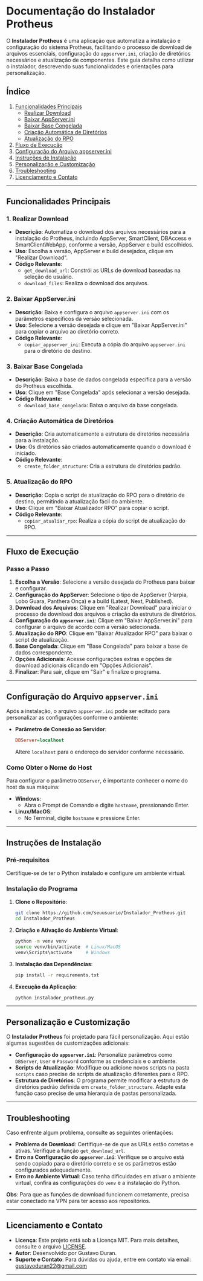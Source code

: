 # Documentação do Instalador Protheus

O **Instalador Protheus** é uma aplicação que automatiza a instalação e configuração do sistema Protheus, facilitando o processo de download de arquivos essenciais, configuração do `appserver.ini`, criação de diretórios necessários e atualização de componentes. 
Este guia detalha como utilizar o instalador, descrevendo suas funcionalidades e orientações para personalização.

## Índice
1. [Funcionalidades Principais](#funcionalidades-principais)
   - [Realizar Download](#1-realizar-download)
   - [Baixar AppServer.ini](#2-baixar-appserverini)
   - [Baixar Base Congelada](#3-baixar-base-congelada)
   - [Criação Automática de Diretórios](#4-criação-automática-de-diretórios)
   - [Atualização do RPO](#5-atualização-do-rpo)
2. [Fluxo de Execução](#fluxo-de-execução)
3. [Configuração do Arquivo appserver.ini](#configuração-do-arquivo-appserverini)
4. [Instruções de Instalação](#instruções-de-instalação)
5. [Personalização e Customização](#personalização-e-customização)
6. [Troubleshooting](#troubleshooting)
7. [Licenciamento e Contato](#licenciamento-e-contato)

---

## Funcionalidades Principais

### 1. Realizar Download
   - **Descrição**: Automatiza o download dos arquivos necessários para a instalação do Protheus, incluindo AppServer, SmartClient, DBAccess e SmartClientWebApp, conforme a versão, AppServer e build escolhidos.
   - **Uso**: Escolha a versão, AppServer e build desejados, clique em "Realizar Download".
   - **Código Relevante**:
     - `get_download_url`: Constrói as URLs de download baseadas na seleção do usuário.
     - `download_files`: Realiza o download dos arquivos.

### 2. Baixar AppServer.ini
   - **Descrição**: Baixa e configura o arquivo `appserver.ini` com os parâmetros específicos da versão selecionada.
   - **Uso**: Selecione a versão desejada e clique em "Baixar AppServer.ini" para copiar o arquivo ao diretório correto.
   - **Código Relevante**:
     - `copiar_appserver_ini`: Executa a cópia do arquivo `appserver.ini` para o diretório de destino.

### 3. Baixar Base Congelada
   - **Descrição**: Baixa a base de dados congelada específica para a versão do Protheus escolhida.
   - **Uso**: Clique em "Base Congelada" após selecionar a versão desejada.
   - **Código Relevante**:
     - `download_base_congelada`: Baixa o arquivo da base congelada.

### 4. Criação Automática de Diretórios
   - **Descrição**: Cria automaticamente a estrutura de diretórios necessária para a instalação.
   - **Uso**: Os diretórios são criados automaticamente quando o download é iniciado.
   - **Código Relevante**:
     - `create_folder_structure`: Cria a estrutura de diretórios padrão.

### 5. Atualização do RPO
   - **Descrição**: Copia o script de atualização do RPO para o diretório de destino, permitindo a atualização fácil do ambiente.
   - **Uso**: Clique em "Baixar Atualizador RPO" para copiar o script.
   - **Código Relevante**:
     - `copiar_atualiar_rpo`: Realiza a cópia do script de atualização do RPO.

---

## Fluxo de Execução

### Passo a Passo
1. **Escolha a Versão**: Selecione a versão desejada do Protheus para baixar e configurar.
2. **Configuração do AppServer**: Selecione o tipo de AppServer (Harpia, Lobo Guara, Panthera Onça) e a build (Latest, Next, Published).
3. **Download dos Arquivos**: Clique em "Realizar Download" para iniciar o processo de download dos arquivos e criação da estrutura de diretórios.
4. **Configuração do `appserver.ini`**: Clique em "Baixar AppServer.ini" para configurar o arquivo de acordo com a versão selecionada.
5. **Atualização do RPO**: Clique em "Baixar Atualizador RPO" para baixar o script de atualização.
6. **Base Congelada**: Clique em "Base Congelada" para baixar a base de dados correspondente.
7. **Opções Adicionais**: Acesse configurações extras e opções de download adicionais clicando em "Opções Adicionais".
8. **Finalizar**: Para sair, clique em "Sair" e finalize o programa.

---

## Configuração do Arquivo `appserver.ini`

Após a instalação, o arquivo `appserver.ini` pode ser editado para personalizar as configurações conforme o ambiente:

- **Parâmetro de Conexão ao Servidor**:
  ```ini
  DBServer=localhost
  ```
  Altere `localhost` para o endereço do servidor conforme necessário.

### Como Obter o Nome do Host
Para configurar o parâmetro `DBServer`, é importante conhecer o nome do host da sua máquina:

- **Windows**:
   - Abra o Prompt de Comando e digite `hostname`, pressionando Enter.
- **Linux/MacOS**:
   - No Terminal, digite `hostname` e pressione Enter.

---

## Instruções de Instalação

### Pré-requisitos
Certifique-se de ter o Python instalado e configure um ambiente virtual.

### Instalação do Programa

1. **Clone o Repositório**:
   ```bash
   git clone https://github.com/seuusuario/Instalador_Protheus.git
   cd Instalador_Protheus
   ```

2. **Criação e Ativação do Ambiente Virtual**:
   ```bash
   python -m venv venv
   source venv/bin/activate  # Linux/MacOS
   venv\Scripts\activate     # Windows
   ```

3. **Instalação das Dependências**:
   ```bash
   pip install -r requirements.txt
   ```

4. **Execução da Aplicação**:
   ```bash
   python instalador_protheus.py
   ```

---

## Personalização e Customização

O **Instalador Protheus** foi projetado para fácil personalização. Aqui estão algumas sugestões de customizações adicionais:

- **Configuração do `appserver.ini`**: Personalize parâmetros como `DBServer`, `User` e `Password` conforme as credenciais e o ambiente.
- **Scripts de Atualização**: Modifique ou adicione novos scripts na pasta `scripts` caso precise de scripts de atualização diferentes para o RPO.
- **Estrutura de Diretórios**: O programa permite modificar a estrutura de diretórios padrão definida em `create_folder_structure`. Adapte esta função caso precise de uma hierarquia de pastas personalizada.

---

## Troubleshooting

Caso enfrente algum problema, consulte as seguintes orientações:

- **Problema de Download**: Certifique-se de que as URLs estão corretas e ativas. Verifique a função `get_download_url`.
- **Erro na Configuração do `appserver.ini`**: Verifique se o arquivo está sendo copiado para o diretório correto e se os parâmetros estão configurados adequadamente.
- **Erro no Ambiente Virtual**: Caso tenha dificuldades em ativar o ambiente virtual, confira as configurações do `venv` e a instalação do Python.

**Obs**: Para que as funções de download funcionem corretamente, precisa estar conectado na VPN para ter acesso aos repositórios.

---

## Licenciamento e Contato

- **Licença**: Este projeto está sob a Licença MIT. Para mais detalhes, consulte o arquivo [LICENSE](LICENSE).
- **Autor**: Desenvolvido por Gustavo Duran.
- **Suporte e Contato**: Para dúvidas ou ajuda, entre em contato via email: gustavoduran22@gmail.com

---